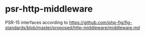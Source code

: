 # psr-http-middleware
PSR-15 interfaces according to https://github.com/php-fig/fig-standards/blob/master/proposed/http-middleware/middleware.md
